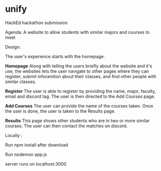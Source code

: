 # unify
HackEd hackathon submission


Agenda:
A website to allow students with similar majors and courses to meet

Design:

The user's experience starts with the homepage.


**Homepage**
Along with telling the users briefly about the website and it's use, the websites lets the user navigate to other pages where they can register, submit inforamtion about their classes, and find other people with similar classes. 


**Register**
The user is able to register by providing the name, major, faculty, email and discord tag. The user is then directed to the Add Courses page. 


**Add Courses**
The user can provide the name of the courses taken. Once the user is done, the user is taken to the Results page. 


**Results**
This page shows other students who are in two or more similar courses. The user can then contact the matches on discord. 

Locally :

Run npm install after download


Run nodemon app.js

server runs on localhost:3000
